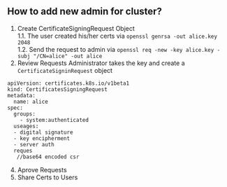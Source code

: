 ## How to add new admin for cluster?

1. Create CertificateSigningRequest Object </br>
1.1. The user created his/her certs via `openssl genrsa -out alice.key 2048`</br>
1.2. Send the request to admin via `openssl req -new -key alice.key -subj "/CN=alice" -out alice`</br>
2. Review Requests
Administrator takes the key and create a `CertificateSigninRequest` object
```
apiVersion: certificates.k8s.io/v1beta1
kind: CertificatesSigningRequest
metadata:
  name: alice
spec:
  groups:
    - system:authenticated
  useages:
  - digital signature
  - key encipherment
  - server auth
  reques
   //base64 encoded csr
```

4. Aprove Requests
5. Share Certs to Users

